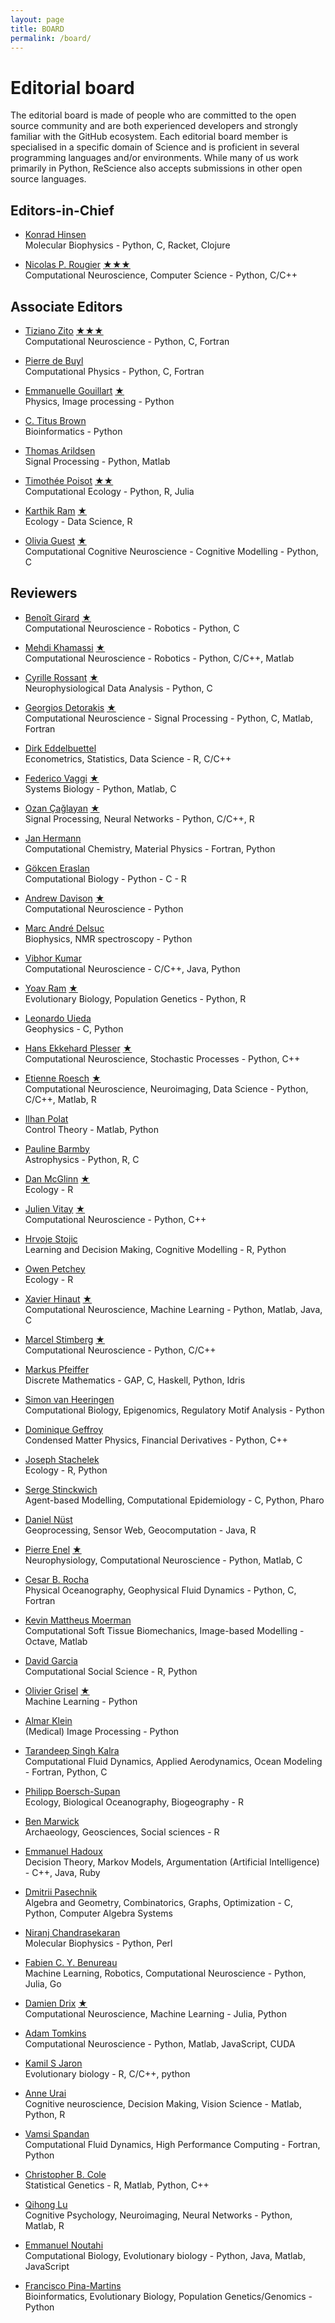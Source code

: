 ```yaml
---
layout: page
title: BOARD
permalink: /board/
---
```


# Editorial board

The editorial board is made of people who are committed to the open source
community and are both experienced developers and strongly familiar with the
GitHub ecosystem. Each editorial board member is specialised in a specific
domain of Science and is proficient in several programming languages and/or
environments. While many of us work primarily in Python, ReScience also
accepts submissions in other open source languages.


## Editors-in-Chief

* [Konrad Hinsen](https://github.com/khinsen)  
  Molecular Biophysics - Python, C, Racket, Clojure

* [Nicolas P. Rougier](https://github.com/rougier)
  [★](https://github.com/ReScience/ReScience-submission/pull/14)[★](https://github.com/ReScience/ReScience-submission/pull/18)[★](https://github.com/ReScience/ReScience-submission/pull/19)  
  Computational Neuroscience, Computer Science - Python, C/C++

## Associate Editors

* [Tiziano Zito](https://github.com/otizonaizit)
  [★](https://github.com/ReScience/ReScience-submission/pull/3)[★](https://github.com/ReScience/ReScience-submission/pull/17)[★](https://github.com/ReScience/ReScience-submission/pull/22)  
  Computational Neuroscience - Python, C, Fortran  

* [Pierre de Buyl](https://github.com/pdebuyl)  
  Computational Physics - Python, C, Fortran  

* [Emmanuelle Gouillart](https://github.com/emmanuelle)
  [★](https://github.com/ReScience/ReScience-submission/pull/20)  
  Physics, Image processing - Python

* [C. Titus Brown](https://github.com/ctb)   
  Bioinformatics - Python

* [Thomas Arildsen](https://github.com/ThomasA)  
  Signal Processing - Python, Matlab

* [Timothée Poisot](http://github.com/tpoisot)
  [★](https://github.com/ReScience/ReScience-submission/pull/11)[★](https://github.com/ReScience/ReScience-submission/pull/15)  
  Computational Ecology - Python, R, Julia

* [Karthik Ram](https://github.com/karthik)
  [★](https://github.com/ReScience/ReScience-submission/pull/11)  
  Ecology - Data Science, R

* [Olivia Guest](https://github.com/oliviaguest)
  [★](https://github.com/ReScience/ReScience-submission/pull/21)  
  Computational Cognitive Neuroscience - Cognitive Modelling - Python, C


## Reviewers

* [Benoît Girard](https://github.com/benoit-girard)
  [★](https://github.com/ReScience/ReScience-submission/pull/3)  
  Computational Neuroscience - Robotics - Python, C

* [Mehdi Khamassi](https://github.com/MehdiKhamassi)
  [★](https://github.com/ReScience/ReScience-submission/pull/3)  
  Computational Neuroscience - Robotics - Python, C/C++, Matlab

* [Cyrille Rossant](https://github.com/rossant)
  [★](https://github.com/ReScience/ReScience-submission/pull/18)  
  Neurophysiological Data Analysis - Python, C

* [Georgios Detorakis](https://github.com/gdetor)
  [★](https://github.com/ReScience/ReScience-submission/pull/14)  
  Computational Neuroscience - Signal Processing - Python, C, Matlab, Fortran

* [Dirk Eddelbuettel](https://github.com/eddelbuettel)  
  Econometrics, Statistics, Data Science - R, C/C++

* [Federico Vaggi](https://github.com/FedericoV) [★](https://github.com/ReScience/ReScience-submission/pull/15)  
  Systems Biology - Python, Matlab, C

* [Ozan Çağlayan](https://github.com/ozancaglayan) [★](https://github.com/ReScience/ReScience-submission/pull/20)  
  Signal Processing, Neural Networks - Python, C/C++, R

* [Jan Hermann](https://github.com/azag0)  
  Computational Chemistry, Material Physics - Fortran, Python

* [Gökcen Eraslan](https://github.com/gokceneraslan)  
  Computational Biology - Python - C - R

* [Andrew Davison](https://github.com/apdavison) 
  [★](https://github.com/ReScience/ReScience-submission/pull/17)  
  Computational Neuroscience - Python

* [Marc André Delsuc](https://github.com/delsuc/)  
  Biophysics, NMR spectroscopy - Python

* [Vibhor Kumar](https://github.com/veezbo)  
  Computational Neuroscience - C/C++, Java, Python

* [Yoav Ram](https://github.com/yoavram)
  [★](https://github.com/ReScience/ReScience-submission/pull/15)  
  Evolutionary Biology, Population Genetics - Python, R

* [Leonardo Uieda](https://github.com/leouieda)  
  Geophysics - C, Python

* [Hans Ekkehard Plesser](https://github.com/heplesser) 
  [★](https://github.com/ReScience/ReScience-submission/pull/17)  
  Computational Neuroscience, Stochastic Processes - Python, C++

* [Etienne Roesch](https://github.com/eroesch) [★](https://github.com/ReScience/ReScience-submission/pull/21)  
  Computational Neuroscience, Neuroimaging, Data Science - Python, C/C++, Matlab, R

* [Ilhan Polat](https://github.com/ilayn)  
  Control Theory - Matlab, Python

* [Pauline Barmby](https://github.com/PBarmby)  
  Astrophysics - Python, R, C

* [Dan McGlinn](https://github.com/dmcglinn)
  [★](https://github.com/ReScience/ReScience-submission/pull/11)  
  Ecology - R

* [Julien Vitay](https://github.com/vitay)
  [★](https://github.com/ReScience/ReScience-submission/pull/14)  
  Computational Neuroscience - Python, C++

* [Hrvoje Stojic](https://github.com/hstojic)  
  Learning and Decision Making, Cognitive Modelling - R, Python

* [Owen Petchey](https://github.com/opetchey)  
  Ecology - R

* [Xavier Hinaut](https://github.com/neuronalX)
  [★](https://github.com/ReScience/ReScience-submission/pull/19)  
  Computational Neuroscience, Machine Learning - Python, Matlab, Java, C

* [Marcel Stimberg](https://github.com/mstimberg)
  [★](https://github.com/ReScience/ReScience-submission/pull/18)  
  Computational Neuroscience - Python, C/C++

* [Markus Pfeiffer](https://github.com/markuspf)  
  Discrete Mathematics - GAP, C, Haskell, Python, Idris
  
* [Simon van Heeringen](https://github.com/simonvh)  
  Computational Biology, Epigenomics, Regulatory Motif Analysis - Python
  
* [Dominique Geffroy](https://github.com/dombrno)  
   Condensed Matter Physics, Financial Derivatives - Python, C++

* [Joseph Stachelek](http://www.github.com/jsta)  
  Ecology - R, Python
  
* [Serge Stinckwich](https://github.com/SergeStinckwich)  
  Agent-based Modelling, Computational Epidemiology - C, Python, Pharo

* [Daniel Nüst](https://github.com/nuest)  
  Geoprocessing, Sensor Web, Geocomputation - Java, R
  
* [Pierre Enel](https://github.com/piero-le-fou)
  [★](https://github.com/ReScience/ReScience-submission/pull/19)  
  Neurophysiology, Computational Neuroscience - Python, Matlab, C

* [Cesar B. Rocha](https://github.com/crocha700)  
  Physical Oceanography, Geophysical Fluid Dynamics - Python, C, Fortran

* [Kevin Mattheus Moerman](https://github.com/Kevin-Mattheus-Moerman)  
  Computational Soft Tissue Biomechanics, Image-based Modelling - Octave, Matlab

* [David Garcia](https://github.com/dgarcia-eu)  
  Computational Social Science - R, Python

* [Olivier Grisel](https://github.com/ogrisel)
  [★](https://github.com/ReScience/ReScience-submission/pull/20)  
  Machine Learning - Python

* [Almar Klein](http://github.com/almarklein)  
  (Medical) Image Processing - Python

* [Tarandeep Singh Kalra](https://github.com/tarankalra)  
  Computational Fluid Dynamics, Applied Aerodynamics, Ocean Modeling - Fortran, Python, C
  
* [Philipp Boersch-Supan](https://github.com/pboesu)  
  Ecology, Biological Oceanography, Biogeography - R

* [Ben Marwick](https://github.com/benmarwick)  
  Archaeology, Geosciences, Social sciences - R 

* [Emmanuel Hadoux](https://github.com/ehadoux)  
  Decision Theory, Markov Models, Argumentation (Artificial Intelligence) -
  C++, Java, Ruby

* [Dmitrii Pasechnik](https://github.com/dimpase)  
  Algebra and Geometry, Combinatorics, Graphs, Optimization - C, Python, Computer Algebra Systems

* [Niranj Chandrasekaran](https://github.com/niranjchandrasekaran)  
  Molecular Biophysics - Python, Perl

* [Fabien C. Y. Benureau](https://github.com/benureau)  
  Machine Learning, Robotics, Computational Neuroscience - Python, Julia, Go

* [Damien Drix](https://github.com/damiendr)
  [★](https://github.com/ReScience/ReScience-submission/pull/22)  
  Computational Neuroscience, Machine Learning - Julia, Python
  
* [Adam Tomkins](https://github.com/AdamRTomkins)  
  Computational Neuroscience - Python, Matlab, JavaScript, CUDA

* [Kamil S Jaron](https://github.com/KamilSJaron)  
  Evolutionary biology - R, C/C++, python

* [Anne Urai](https://github.com/anne-urai)  
  Cognitive neuroscience, Decision Making, Vision Science - Matlab, Python, R
  
* [Vamsi Spandan](https://github.com/nadnaps)  
  Computational Fluid Dynamics, High Performance Computing - Fortran, Python

* [Christopher B. Cole](https://github.com/Chris1221)  
  Statistical Genetics - R, Matlab, Python, C++

* [Qihong Lu](https://github.com/qihongl)  
  Cognitive Psychology, Neuroimaging, Neural Networks - Python, Matlab, R
  
* [Emmanuel Noutahi](https://github.com/maclandrol)  
  Computational Biology, Evolutionary biology - Python, Java, Matlab, JavaScript

* [Francisco Pina-Martins](https://github.com/StuntsPT)  
  Bioinformatics, Evolutionary Biology, Population Genetics/Genomics - Python

